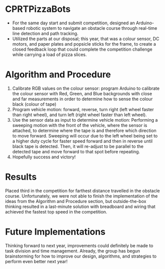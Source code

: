 # CPRTPizzaBots
- For the same day start and submit competition, designed an Arduino-based robotic system to navigate an obstacle course through real-time line detection and path tracking.
- Utilized the parts at our disposal; this year, that was a colour sensor, DC motors, and paper plates and popsicle sticks for the frame, to create a closed feedback loop that could complete the competition challenge while carrying a load of pizza slices.

# Algorithm and Procedure
1. Calibrate RGB values on the colour sensor: program Arduino to calibrate the colour sensor with Red, Green, and Blue backgrounds with close and far measurements in order to determine how to sense the colour black (colour of tape)
2. Program vehicle motion: forward, reverse, turn right (left wheel faster than right wheel), and turn left (right wheel faster than left wheel).
3. Use the sensor data as input to determine vehicle motion: Performing a sweeping motion with the front of the vehicle, where the sensor is attached, to determine where the tape is and therefore which direction to move forward. Sweeping will occur due to the left wheel being set to a higher duty cycle for faster speed forward and then in reverse until black tape is detected. Then, it will re-adjust to be parallel to the detected tape and move forward to that spot before repeating.
4. Hopefully success and victory!

# Results

Placed third in the competition for farthest distance travelled in the obstacle course. Unfortunately, we were not able to finish the implementation of the ideas from the Algorithm and Procedure section, but outside-the-box thinking resulted in a last-minute solution with breadboard and wiring that achieved the fastest top speed in the competition.

# Future Implementations

Thinking forward to next year, improvements could definitely be made to task division and time management. Already, the group has begun brainstorming for how to improve our design, algorithms, and strategies to perform even better next year!
